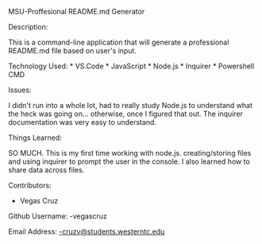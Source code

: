 MSU-Proffesional README.md Generator

Description: 

This is a command-line application that will generate a professional README.md file based on user's input. 

Technology Used: 
    * VS.Code
    * JavaScript
    * Node.js
    * Inquirer
    * Powershell CMD

Issues:

I didn't run into a whole lot, had to really study Node.js to understand what the heck was going on... otherwise, once I figured that out. The inquirer documentation was very easy to understand. 

Things Learned:

SO MUCH. This is my first time working with node.js. creating/storing files and using inquirer to prompt the user in the console. I also learned how to share data across files.

Contributors: 
- Vegas Cruz

Github Username:
-vegascruz

Email Address: 
-cruzv@students.westerntc.edu


